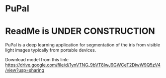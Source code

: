 # PuPal

# ReadMe is UNDER CONSTRUCTION

PuPal is a deep learning application for segmentation of the iris from visible light images typically from portable devices.

Download model from this link: https://drive.google.com/file/d/1ynVTNG_9bVT8IwJ9GWCeT2DiwW9Q5zV4/view?usp=sharing
